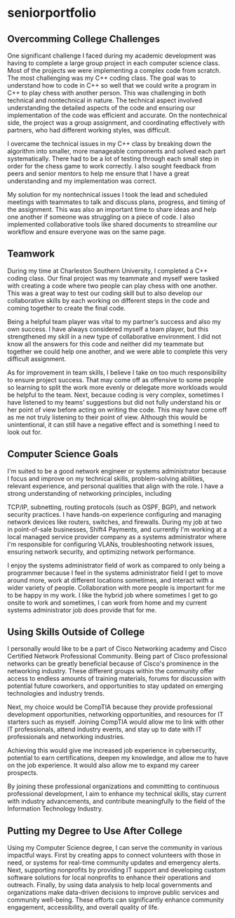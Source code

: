 # seniorportfolio

## Overcomming College Challenges 

  One significant challenge I faced during my academic development was having to complete a large group project in each computer science class. Most of the projects we were implementing a complex code from scratch. The most challenging was my C++ coding class. The goal was to understand how to code in C++ so well that we could write a program in C++ to play chess with another person. This was challenging in both technical and nontechnical in nature. The technical aspect involved understanding the detailed aspects of the code and ensuring our implementation of the code was efficient and accurate. On the nontechnical side, the project was a group assignment, and coordinating effectively with partners, who had different working styles, was difficult.

  I overcame the technical issues in my C++ class by breaking down the algorithm into smaller, more manageable components and solved each part systematically. There had to be a lot of testing through each small step in order for the chess game to work correctly. I also sought feedback from peers and senior mentors to help me ensure that I have a great understanding and my implementation was correct.

  My solution for my nontechnical issues I took the lead and scheduled meetings with teammates to talk and discuss plans, progress, and timing of the assignment. This was also an important time to share ideas and help one another if someone was struggling on a piece of code. I also implemented collaborative tools like shared documents to streamline our workflow and ensure everyone was on the same page. 

## Teamwork

  During my time at Charleston Southern University, I completed a C++ coding class. Our final project was my teammate and myself were tasked with creating a code where two people can play chess with one another. This was a great way to test our coding skill but to also develop our collaborative skills by each working on different steps in the code and coming together to create the final code.

  Being a helpful team player was vital to my partner’s success and also my own success. I have always considered myself a team player, but this strengthened my skill in a new type of collaborative environment. I did not know all the answers for this code and neither did my teammate but together we could help one another, and we were able to complete this very difficult assignment.

  As for improvement in team skills, I believe I take on too much responsibility to ensure project success. That may come off as offensive to some people so learning to split the work more evenly or delegate more workloads would be helpful to the team. Next, because coding is very complex, sometimes I have listened to my teams’ suggestions but did not fully understand his or her point of view before acting on writing the code. This may have come off as me not truly listening to their point of view. Although this would be unintentional, it can still have a negative effect and is something I need to look out for. 

## Computer Science Goals

   I'm suited to be a good network engineer or systems administrator because I focus and improve on my technical skills, problem-solving abilities, relevant experience, and personal qualities that align with the role. I have a strong understanding of networking principles, including

  TCP/IP, subnetting, routing protocols (such as OSPF, BGP), and network security practices. I have hands-on experience configuring and managing network devices like routers, switches, and firewalls. During my job at two in point-of-sale businesses, Shift4 Payments, and currently I'm working at a local managed service provider company as a systems administrator where I'm responsible for configuring VLANs, troubleshooting network issues, ensuring network security, and optimizing network performance.

  I enjoy the systems administrator field of work as compared to only being a programmer because I feel in the systems administrator field I get to move around more, work at different locations sometimes, and interact with a wider variety of people. Collaboration with more people is important for me to be happy in my work. I like the hybrid job where sometimes I get to go onsite to work and sometimes, I can work from home and my current systems administrator job does provide that for me. 

## Using Skills Outside of College

   I personally would like to be a part of Cisco Networking academy and Cisco Certified Network Professional Community. Being part of Cisco professional networks can be greatly beneficial because of Cisco's prominence in the networking industry. These different groups within the community offer access to endless amounts of training materials, forums for discussion with potential future coworkers, and opportunities to stay updated on emerging technologies and industry trends.

  Next, my choice would be CompTIA because they provide professional development opportunities, networking opportunities, and resources for IT starters such as myself. Joining CompTIA would allow me to link with other IT professionals, attend industry events, and stay up to date with IT professionals and networking industries.

  Achieving this would give me increased job experience in cybersecurity, potential to earn certifications, deepen my knowledge, and allow me to have on the job experience. It would also allow me to expand my career prospects.

  By joining these professional organizations and committing to continuous professional development, I aim to enhance my technical skills, stay current with industry advancements, and contribute meaningfully to the field of the Information Technology Industry. 

## Putting my Degree to Use After College

  Using my Computer Science degree, I can serve the community in various impactful ways. First by creating apps to connect volunteers with those in need, or systems for real-time community updates and emergency alerts. Next, supporting nonprofits by providing IT support and developing custom software solutions for local nonprofits to enhance their operations and outreach. Finally, by using data analysis to help local governments and organizations make data-driven decisions to improve public services and community well-being. These efforts can significantly enhance community engagement, accessibility, and overall quality of life. 
